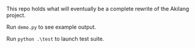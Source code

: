 This repo holds what will eventually be a complete rewrite of the Akilang project.

Run `demo.py` to see example output.

Run `python .\test` to launch test suite.